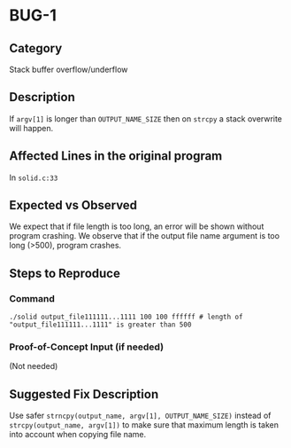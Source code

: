 # BUG-1
## Category
Stack buffer overflow/underflow

## Description

If `argv[1]` is longer than `OUTPUT_NAME_SIZE` then on `strcpy` a stack overwrite will happen.

## Affected Lines in the original program
In `solid.c:33`

## Expected vs Observed
We expect that if file length is too long, an error will be shown without program crashing. We observe that if the output file name argument is too long (>500), program crashes.

## Steps to Reproduce

### Command

```
./solid output_file111111...1111 100 100 ffffff # length of "output_file111111...1111" is greater than 500
```
### Proof-of-Concept Input (if needed)
(Not needed)

## Suggested Fix Description
Use safer `strncpy(output_name, argv[1], OUTPUT_NAME_SIZE)` instead of `strcpy(output_name, argv[1])` to make sure that maximum length is taken into account when copying file name.
